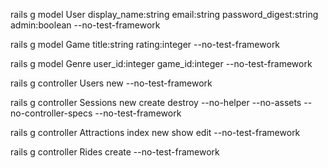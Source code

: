 rails g model User display_name:string email:string password_digest:string admin:boolean --no-test-framework

rails g model Game title:string rating:integer --no-test-framework

rails g model Genre user_id:integer game_id:integer --no-test-framework

rails g controller Users new --no-test-framework

rails g controller Sessions new create destroy --no-helper --no-assets --no-controller-specs --no-test-framework

rails g controller Attractions index new show edit --no-test-framework

rails g controller Rides create --no-test-framework